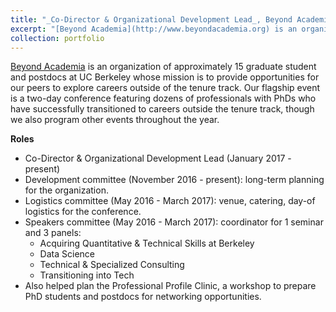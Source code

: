 ```yaml
---
title: "_Co-Director & Organizational Development Lead_, Beyond Academia (January 2017 - present; Member, May 2016 - present)"
excerpt: "[Beyond Academia](http://www.beyondacademia.org) is an organization of approximately 15 graduate student and postdocs at UC Berkeley whose mission is to provide opportunities for our peers to explore careers outside of the tenure track. Our flagship event is a two-day conference featuring dozens of professionals with PhDs who have successfully transitioned to careers outside the tenure track, though we also program other events throughout the year."
collection: portfolio
---
```


[Beyond Academia](http://www.beyondacademia.org) is an organization of approximately 15 graduate student and postdocs at UC Berkeley whose mission is to provide opportunities for our peers to explore careers outside of the tenure track. Our flagship event is a two-day conference featuring dozens of professionals with PhDs who have successfully transitioned to careers outside the tenure track, though we also program other events throughout the year.

__Roles__
* Co-Director & Organizational Development Lead (January 2017 - present)
* Development committee (November 2016 - present): long-term planning for the organization.
* Logistics committee (May 2016 - March 2017): venue, catering, day-of logistics for the conference.
* Speakers committee (May 2016 - March 2017): coordinator for 1 seminar and 3 panels:
    * Acquiring Quantitative & Technical Skills at Berkeley
    * Data Science
    * Technical & Specialized Consulting
    * Transitioning into Tech
* Also helped plan the Professional Profile Clinic, a workshop to prepare PhD students and postdocs for networking opportunities.